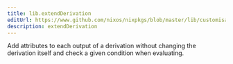 ```yaml
---
title: lib.extendDerivation
editUrl: https://www.github.com/nixos/nixpkgs/blob/master/lib/customisation.nix#L203C22
description: extendDerivation
---
```


Add attributes to each output of a derivation without changing
the derivation itself and check a given condition when evaluating.
